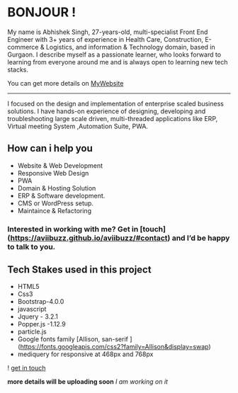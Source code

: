 # BONJOUR !
My name is Abhishek Singh, 27-years-old, multi-specialist Front End Engineer with 3+ years of experience in Health Care, Construction, E-commerce & Logistics, and information & Technology domain, based in Gurgaon. I describe myself as a passionate learner, who looks forward to learning from everyone around me and is always open to learning new tech stacks.


You can get more details on [MyWebsite](https://aviibuzz.github.io/aviibuzz/) 
 ***
 
I focused on the design and implementation of enterprise scaled business solutions. I have hands-on experience of designing, developing and troubleshooting large scale driven, multi-threaded applications like ERP, Virtual meeting System ,Automation Suite, PWA.

## How can i help you

* Website & Web Development
* Responsive Web Design
* PWA
* Domain & Hosting Solution
* ERP &  Software development.
* CMS or WordPress setup.
* Maintaince & Refactoring

### Interested in working with me? Get in [touch] (https://aviibuzz.github.io/aviibuzz/#contact) and I’d be happy to talk to you.



## Tech Stakes used in this project
* HTML5
* Css3
* Bootstrap-4.0.0
* javascript 
* Jquery - 3.2.1
* Popper.js -1.12.9
* particle.js 
* Google fonts family [Allison, san-serif ] (https://fonts.googleapis.com/css2?family=Allison&display=swap)
* mediquery for responsive at 468px and 768px 

! [get in touch](https://drive.google.com/file/d/1FyyNZRfiup5W2uqK5v03PbcUpjl-3Z8u/view?usp=sharing)



**more details will be uploading soon**
_I am working on it_
